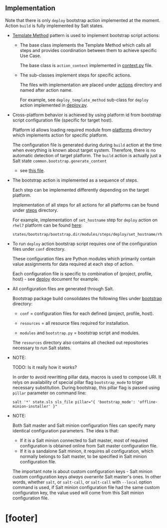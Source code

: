
## Implementation ##

Note that there is only `deploy` bootstrap action implemented
at the moment. Action `build` is fully implemented by Salt states.

*   [Template Method][1] pattern is used to implement bootstrap
    script actions:

    *   The base class implements the Template Method which calls
        all steps and provides coordination between them to
        achieve specific Use Case.

        The base class is `action_context` implemented in
        [context.py](states/bootstrap/bootstrap.dir/modules/context.py) file.

    *   The sub-classes implement steps for specific actions.

        The files with implementation are placed under
        [actions](states/bootstrap/bootstrap.dir/modules/actions) directory
        and named after action name.

        For example, see `deploy_template_method` sub-class for `deploy`
        action implemented in
        [deploy.py](states/bootstrap/bootstrap.dir/modules/actions/deploy.py).

*   Cross-platform behavior is achieved by using platform id from
    bootstrap script configuration file (specific for target host).

    Platform id allows loading required module from
    [platforms](states/bootstrap/bootstrap.dir/modules/platforms) directory
    which implements action for specific platform.

    The configuration file is generated during during `build` action at
    the time when everything is known about target system.
    Therefore, there  is no automatic detection of target platform.
    The `build` action is actually just
    a Salt state `common.bootstrap.generate_content`
    - see [this file](states/bootstrap/generate_content/init.sls).

*   The bootstrap action is implemented as a sequence of steps.

    Each step can be implemented differently depending on the target platform.

    Implementation of all steps for all actions for all platforms can be
    found under [steps](states/bootstrap/bootstrap.dir/modules/steps) directory.

    For example, implementation of `set_hostname` step for `deploy` action
    on `rhel7` platform can be found [here](states/bootstrap/bootstrap.dir/modules/steps/deploy/set_hostname/rhel7.py):
    ```
    states/bootstrap/bootstrap.dir/modules/steps/deploy/set_hostname/rhel7.py
    ```

*   To run `deploy` action bootstrap script requires one of the configuration
    files under `conf` directory.

    These configuration files are Python modules which primarily contain
    value assignments for data required at each step of action.

    Each configuration file is specific to combination of
    (project, profile, host) -  see [deploy][40] document for example.

*   All configuration files are generated through Salt.

    Bootstrap package build consolidates the following files under
    [bootstrap][41] directory:

    *   `conf` = configuration files for each defined (project, profile, host).

    *   `resources` = all resource files required for installation.

    *   `modules` and `bootstrap.py` = bootstrap script and modules.

    The `resources` directory also contains all checked out repositories
    necessary to run Salt states.

*   NOTE:

    TODO: Is it really how it works?

    In order to avoid rewritting pillar data,
    macros is used to compose URI. It relys on availability of
    special pillar flag `bootstrap_mode` to triger necessary substitution.
    During bootstrap, this pillar flag is passed using
    `pillar` parameter on command line:

    ```
    salt '*' state.sls sls_file pillar="{ 'bootstrap_mode': 'offline-minion-installer' }"
    ```

*   NOTE:

    Both Salt master and Salt minion configuration files can specify
    many identical configuration parameters. The idea is that:
    *   If it is a Salt minion connected to Salt master, most of required
        configuration is obtained online from Salt master configuration file.
    *   If it is a sandalone Salt minion, it requires all configuration,
        which normally belongs to Salt master, to be specified in Salt minion
        configuration file.

    The important note is about custom configuration keys - Salt minion
    custom configuration keys _always overwrite_ Salt master's ones.
    In other words, whether `salt`, or `salt-call`,
    or `salt-call` with `--local` option command is used, if Salt minion
    configuration file had the same custom configuraton key, the value
    used will come from this Salt minion configuration file.

# [footer] #

[1]: https://en.wikipedia.org/wiki/Template_method_pattern
[2]: https://en.wikipedia.org/wiki/Factory_method_pattern

[13]: #offline-minion-installer
[14]: #initial-online-node

[20]: /docs/pillars/common/registered_content_config/URI_prefix/readme.md

[30]: http://docs.saltstack.com/en/latest/ref/configuration/master.html#auto-accept

[40]: /docs/bootstrap/deploy.md
[41]: /states/bootstrap/bootstrap.dir

